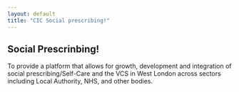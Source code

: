 ```yaml
---
layout: default
title: "CIC Social prescribing!"
---
```


## Social Prescrinbing!

To provide a platform that allows for growth, development and integration of social prescribing/Self-Care and the VCS in West London across sectors including Local Authority, NHS, and other bodies.
